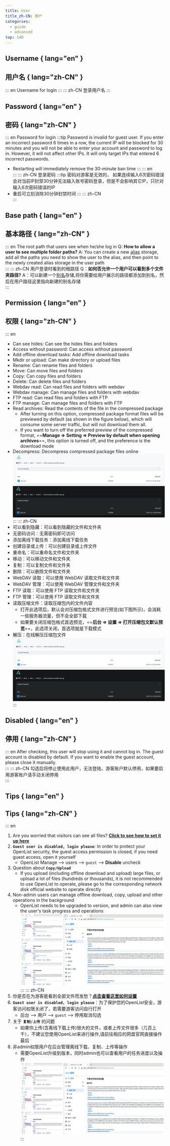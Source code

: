 ```yaml
---
title: User
title_zh-CN: 用户
categories:
  - guide
  - advanced
top: 140
---
```


## **Username** { lang="en" }

## **用户名** { lang="zh-CN" }

::: en
Username for login
:::
::: zh-CN
登录用户名
:::

## **Password** { lang="en" }

## **密码** { lang="zh-CN" }

::: en
Password for login
:::tip
Password is invalid for guest user.
If you enter an incorrect password 6 times in a row, the current IP will be blocked for 30 minutes and you will not be able to enter your account and password to log in. However, it will not affect other IPs. It will only target IPs that entered 6 incorrect passwords.

- Restarting will immediately remove the 30-minute ban time
  :::
  ::: en
  <br/>
  :::
  ::: zh-CN
  登录密码
  :::tip
  密码对游客是无效的，
  如果连续输入6次密码错误会对当前IP封禁30分钟无法输入账号密码登录，但是不会影响其它IP，只针对输入6次密码错误的IP
- 重启可立刻消除30分钟封禁时间
  :::
  ::: zh-CN
  <br/>
  :::

## **Base path** { lang="en" }

## **基本路径** { lang="zh-CN" }

::: en
The root path that users see when he/she log in
Q: **How to allow a user to see multiple folder paths?**
A: You can create a new [alias](alias.md) storage, add all the paths you need to show the user to the alias, and then point to the newly created alias storage in the user path
<br/>
:::
::: zh-CN
用户登录时看到的根路径
Q：**如何否允许一个用户可以看到多个文件夹路径?**
A：可以新建一个[别名](alias.md)存储,将你需要给用户展示的路径都添加到别名，然后在用户路径这里指向新建的别名存储
<br/>
:::

## **Permission** { lang="en" }

## **权限** { lang="zh-CN" }

::: en

- Can see hides: Can see the hides files and folders
- Access without password: Can access without password
- Add offline download tasks: Add offline download tasks
- Mkdir or upload: Can make directory or upload files
- Rename: Can rename files and folders
- Move: Can move files and folders
- Copy: Can copy files and folders
- Delete: Can delete files and folders
- Webdav read: Can read files and folders with webdav
- Webdav manage: Can manage files and folders with webdav
- FTP read: Can read files and folders with FTP
- FTP manage: Can manage files and folders with FTP
- Read archives: Read the contents of the file in the compressed package
  - After turning on this option, compressed package format files will be previewed by default (as shown in the figure below), which will consume some server traffic, but will not download them all.
  - If you want to turn off the preferred preview of the compressed format, ==**Manage => Setting => Preview by default when opening archives**==, this option is turned off, and the preference is the download mode
- Decompress: Decompress compressed package files online
  ![](/img/advanced/user_read_archives_light.png#light)
  ![](/img/advanced/user_read_archives_dark.png#dark)
  <br/>
  :::
  ::: zh-CN
- 可以看到隐藏：可以看到隐藏的文件和文件夹
- 无密码访问：无需密码即可访问
- 添加离线下载任务：添加离线下载任务
- 创建目录或上传：可以创建目录或上传文件
- 重命名：可以重命名文件和文件夹
- 移动：可以移动文件和文件夹
- 复制：可以复制文件和文件夹
- 删除：可以删除文件和文件夹
- WebDAV 读取：可以使用 WebDAV 读取文件和文件夹
- WebDAV 管理：可以使用 WebDAV 管理文件和文件夹
- FTP 读取：可以使用 FTP 读取文件和文件夹
- FTP 管理：可以使用 FTP 读取文件和文件夹
- 读取压缩文件：读取压缩包内的文件内容
  - 打开此选项后，默认会对压缩包格式文件进行预览(如下图所示)，会消耗一些服务器流量，但不会全部下载
  - 如果要关闭压缩包格式首选预览，==**后台 => 设置 => 打开压缩包文默认预览**==，此选项关闭，首选项就是下载模式
- 解压：在线解压压缩包文件
  ![](/img/advanced/user_read_archives_light.png#light)
  ![](/img/advanced/user_read_archives_dark.png#dark)
  <br/>
  :::

## **Disabled** { lang="en" }

## **停用** { lang="zh-CN" }

::: en
After checking, this user will stop using it and cannot log in. The guest account is disabled by default. If you want to enable the guest account, please close it manually.
<br/>
:::
::: zh-CN
勾选后将停止使用此用户，无法登陆，游客账户默认停用，如果要启用游客账户请手动关闭停用
<br/>
:::

## **Tips** { lang="en" }

## **Tips** { lang="zh-CN" }

::: en

1. Are you worried that visitors can see all files? [**Click to see how to set it up here**](../../faq/why.md#how-do-i-set-it-so-that-visitors-can-only-see-the-content-after-logging-in)
2. **`Guest user is disabled, login please`**: In order to protect your OpenList security, the guest access permission is closed, if you need guest access, open it yourself
   - OpenList Manage --> users --> `guest` --> **Disable** uncheck
3. Question about **`Copy/Upload`**
   - If you upload (including offline download and upload) large files, or upload a lot of files (hundreds or thousands), it is not recommended to use OpenList to operate, please go to the corresponding network disk official website to operate directly
4. Non-admin users can manage offline download, copy, upload and other operations in the background
   - OpenList needs to be upgraded to <Badge text="v3.39.1" type="info" vertical="middle" /> version, and admin can also view the user's task progress and operations
     ![](/img/advanced/user_manage.png)
     :::
     ::: zh-CN
5. 你是否在为游客能看到全部文件而发愁？[**点击查看这里如何设置**](../../faq/why.md#%E6%83%B3%E8%AE%A9%E6%B8%B8%E5%AE%A2%E7%99%BB%E5%BD%95%E5%90%8E%E6%89%8D%E8%83%BD%E7%9C%8B%E5%88%B0%E5%86%85%E5%AE%B9%E6%80%8E%E4%B9%88%E8%AE%BE%E7%BD%AE)
6. **`Guest user is disabled, login please`**：为了保护您的OpenList安全，游客访问权限关闭了，若需要游客访问自行打开
   - 后台 --> 用户 --> `guest` --> 停用取消勾选
7. 关于 **`复制/上传`** 的问题
   - 如果你上传(含离线下载上传)很大的文件，或者上传文件很多（几百上千），不建议您使用OpenList来进行操作,请前往相应的网盘官网直接操作最后
8. 非admin权限用户在后台管理离线下载、复制、上传等操作
   - 需要OpenList升级到<Badge text="v3.39.1" type="info" vertical="middle" />版本，同时admin也可以查看用户的任务进度以及操作
     ![](/img/advanced/user_manage.png)
     :::
